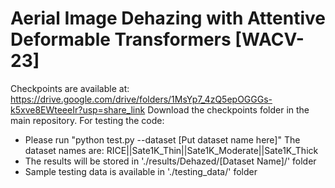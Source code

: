 # Aerial Image Dehazing with Attentive Deformable Transformers [WACV-23]
Checkpoints are available at: https://drive.google.com/drive/folders/1MsYp7_4zQ5epOGGGs-k5xve8EWteeeIr?usp=share_link 
Download the checkpoints folder in the main repository.
For testing the code:
- Please run "python test.py --dataset [Put dataset name here]"
The dataset names are: RICE||Sate1K_Thin||Sate1K_Moderate||Sate1K_Thick
- The results will be stored in './results/Dehazed/[Dataset Name]/' folder
- Sample testing data is available in './testing_data/' folder
